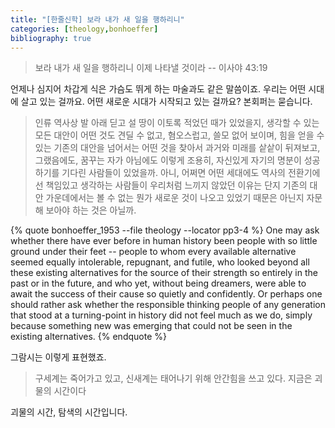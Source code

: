 ```yaml
---
title: "[한줄신학] 보라 내가 새 일을 행하리니"
categories: [theology,bonhoeffer]
bibliography: true
---
```

>보라 내가 새 일을 행하리니 이제 나타낼 것이라 -- 이사야 43:19

언제나 심지어 차갑게 식은 가슴도 뛰게 하는 마술과도 같은 말씀이죠. 우리는 어떤 시대에 살고 있는 걸까요. 어떤 새로운 시대가 시작되고 있는 걸까요? 본회퍼는 묻습니다.

> 인류 역사상 발 아래 딛고 설 땅이 이토록 적었던 때가 있었을지, 생각할 수 있는 모든 대안이 어떤 것도 견딜 수 없고, 혐오스럽고, 쓸모 없어 보이며, 힘을 얻을 수 있는 기존의 대안을 넘어서는 어떤 것을 찾아서 과거와 미래를 샅샅이 뒤져보고, 그랬음에도, 꿈꾸는 자가 아님에도 이렇게 조용히, 자신있게 자기의 명분이 성공하기를 기다린 사람들이 있었을까. 아니, 어쩌면 어떤 세대에도 역사의 전환기에 선 책임있고 생각하는 사람들이 우리처럼 느끼지 않았던 이유는 단지 기존의 대안 가운데에서는 볼 수 없는 뭔가 새로운 것이 나오고 있었기 때문은 아닌지 자문해 보아야 하는 것은 아닐까.

{% quote bonhoeffer_1953 --file theology --locator pp3-4 %}
One may ask whether there have ever before in human history been people with so little ground under their feet -- people to whom every available alternative seemed equally intolerable, repugnant, and futile, who looked beyond all these existing alternatives for the source of their strength so entirely in the past or in the future, and who yet, without being dreamers, were able to await the success of their cause so quietly and confidently. Or perhaps one should rather ask whether the responsible thinking people of any generation that stood at a turning-point in history did not feel much as we do, simply because something new was emerging that could not be seen in the existing alternatives.
{% endquote %}

그람시는 이렇게 표현했죠.

>구세계는 죽어가고 있고, 신새계는 태어나기 위해 안간힘을 쓰고 있다. 지금은 괴물의 시간이다

괴물의 시간, 탐색의 시간입니다.